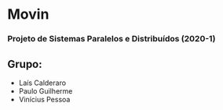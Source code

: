 # Movin

### Projeto de Sistemas Paralelos e Distribuídos (2020-1)

## Grupo:
- Laís Calderaro
- Paulo Guilherme
- Vinícius Pessoa
